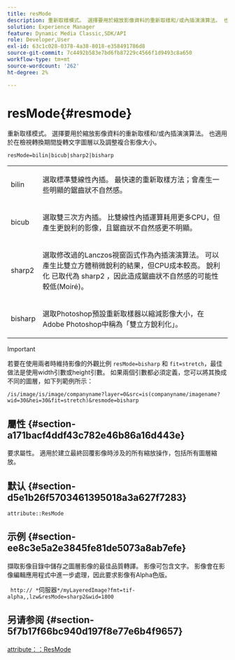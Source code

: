 ```yaml
---
title: resMode
description: 重新取樣模式。 選擇要用於縮放影像資料的重新取樣和/或內插演演算法。 也適用於在檢視轉換期間旋轉文字圖層以及調整複合影像大小。
solution: Experience Manager
feature: Dynamic Media Classic,SDK/API
role: Developer,User
exl-id: 63c1c028-0378-4a38-8018-e358491786d8
source-git-commit: 7c4492b583e7bd6fb87229c4566f1d9493c8a650
workflow-type: tm+mt
source-wordcount: '262'
ht-degree: 2%

---
```


# resMode{#resmode}

重新取樣模式。 選擇要用於縮放影像資料的重新取樣和/或內插演演算法。 也適用於在檢視轉換期間旋轉文字圖層以及調整複合影像大小。

`resMode=bilin|bicub|sharp2|bisharp`

<table id="table_FD658AC521E24EB9ADBB87F98549BC3B"> 
 <tbody> 
  <tr> 
   <td colname="col1"> <p> <span class="codeph"> bilin </span> </p> </td> 
   <td colname="col2"> <p>選取標準雙線性內插。 最快速的重新取樣方法；會產生一些明顯的鋸齒狀不自然感。 </p> </td> 
  </tr> 
  <tr> 
   <td colname="col1"> <p> <span class="codeph"> bicub </span> </p> </td> 
   <td colname="col2"> <p>選取雙三次方內插。 比雙線性內插運算耗用更多CPU，但產生更銳利的影像，且鋸齒狀不自然感更不明顯。 </p> </td> 
  </tr> 
  <tr> 
   <td colname="col1"> <p> <span class="codeph"> sharp2 </span> </p> </td> 
   <td colname="col2"> <p>選取修改過的Lanczos視窗函式作為內插演演算法。 可以產生比雙立方體稍微銳利的結果，但CPU成本較高。 <span class="codeph"> 銳利化 </span> 已取代為 <span class="codeph"> sharp2 </span>，因此造成鋸齒狀不自然感的可能性較低(Moiré)。 </p> </td> 
  </tr> 
  <tr> 
   <td colname="col1"> <p> <span class="codeph"> bisharp </span> </p> </td> 
   <td colname="col2"> <p>選取Photoshop預設重新取樣器以縮減影像大小，在Adobe Photoshop中稱為「雙立方銳利化」。 </p> </td> 
  </tr> 
 </tbody> 
</table>

>[!IMPORTANT]
>
>若要在使用兩者時維持影像的外觀比例 `resMode=bisharp` 和 `fit=stretch`，最佳做法是使用width引數或height引數。 如果兩個引數都必須定義，您可以將其換成不同的圖層，如下列範例所示：
>
>`/is/image/is/image/companyname?layer=0&src=is(companyname/imagename?wid=30&hei=30&fit=stretch)&resmode=bisharp`

## 屬性 {#section-a171bacf4ddf43c782e46b86a16d443e}

要求屬性。 適用於建立最終回覆影像時涉及的所有縮放操作，包括所有圖層縮放。

## 默认 {#section-d5e1b26f5703461395018a3a627f7283}

`attribute::ResMode`

## 示例 {#section-ee8c3e5a2e3845fe81de5073a8ab7efe}

擷取影像目錄中儲存之圖層影像的最佳品質轉譯。 影像可包含文字。 影像會在影像編輯應用程式中進一步處理，因此要求影像有Alpha色版。

` http:// *`伺服器`*/myLayeredImage?fmt=tif-alpha,,lzw&resMode=sharp2&wid=1800`

## 另请参阅 {#section-5f7b17f66bc940d197f8e77e6b4f9657}

[attribute：：ResMode](../../../../../is-api/image-catalog/image-serving-api-ref/c-image-catalog-reference/c-attributes-reference/r-is-cat-resmode.md#reference-609095ef568743a086f28d87c54dafa2)
